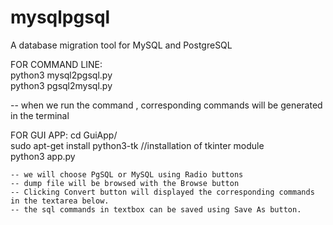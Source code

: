 # mysqlpgsql
A database migration tool for MySQL and PostgreSQL

FOR COMMAND LINE:<br/>
  python3 mysql2pgsql.py <mysql-dump-file><br/>
  python3 pgsql2mysql.py <pgsql-dump-file><br/>
  
  -- when we run the command , corresponding commands will be generated in the terminal
  
FOR GUI APP:
	cd GuiApp/ <br/>
	sudo apt-get install python3-tk  //installation of tkinter module <br/>
	python3 app.py
	
	-- we will choose PgSQL or MySQL using Radio buttons
	-- dump file will be browsed with the Browse button
	-- Clicking Convert button will displayed the corresponding commands in the textarea below.
	-- the sql commands in textbox can be saved using Save As button.
